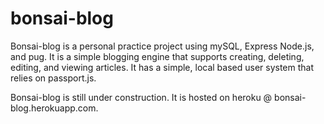 # bonsai-blog

Bonsai-blog is a personal practice project using mySQL, Express Node.js, and pug. It is a simple blogging engine that supports creating, deleting, editing, and viewing articles. It has a simple, local based user system that relies on passport.js.

Bonsai-blog is still under construction. It is hosted on heroku @ bonsai-blog.herokuapp.com.
